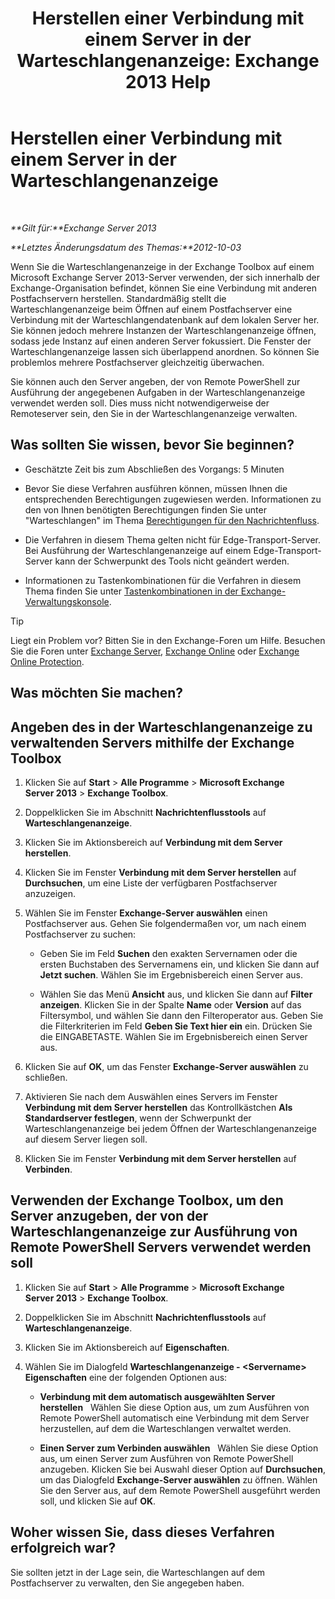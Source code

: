 ﻿---
title: 'Herstellen einer Verbindung mit einem Server in der Warteschlangenanzeige: Exchange 2013 Help'
TOCTitle: Herstellen einer Verbindung mit einem Server in der Warteschlangenanzeige
ms:assetid: 6c1ad574-9ab5-4dcc-9398-ec10eca4fd11
ms:mtpsurl: https://technet.microsoft.com/de-de/library/Aa998669(v=EXCHG.150)
ms:contentKeyID: 50475893
ms.date: 04/24/2018
mtps_version: v=EXCHG.150
ms.translationtype: HT
---

# Herstellen einer Verbindung mit einem Server in der Warteschlangenanzeige

 

_**Gilt für:**Exchange Server 2013_

_**Letztes Änderungsdatum des Themas:**2012-10-03_

Wenn Sie die Warteschlangenanzeige in der Exchange Toolbox auf einem Microsoft Exchange Server 2013-Server verwenden, der sich innerhalb der Exchange-Organisation befindet, können Sie eine Verbindung mit anderen Postfachservern herstellen. Standardmäßig stellt die Warteschlangenanzeige beim Öffnen auf einem Postfachserver eine Verbindung mit der Warteschlangendatenbank auf dem lokalen Server her. Sie können jedoch mehrere Instanzen der Warteschlangenanzeige öffnen, sodass jede Instanz auf einen anderen Server fokussiert. Die Fenster der Warteschlangenanzeige lassen sich überlappend anordnen. So können Sie problemlos mehrere Postfachserver gleichzeitig überwachen.

Sie können auch den Server angeben, der von Remote PowerShell zur Ausführung der angegebenen Aufgaben in der Warteschlangenanzeige verwendet werden soll. Dies muss nicht notwendigerweise der Remoteserver sein, den Sie in der Warteschlangenanzeige verwalten.

## Was sollten Sie wissen, bevor Sie beginnen?

  - Geschätzte Zeit bis zum Abschließen des Vorgangs: 5 Minuten

  - Bevor Sie diese Verfahren ausführen können, müssen Ihnen die entsprechenden Berechtigungen zugewiesen werden. Informationen zu den von Ihnen benötigten Berechtigungen finden Sie unter "Warteschlangen" im Thema [Berechtigungen für den Nachrichtenfluss](mail-flow-permissions-exchange-2013-help.md).

  - Die Verfahren in diesem Thema gelten nicht für Edge-Transport-Server. Bei Ausführung der Warteschlangenanzeige auf einem Edge-Transport-Server kann der Schwerpunkt des Tools nicht geändert werden.

  - Informationen zu Tastenkombinationen für die Verfahren in diesem Thema finden Sie unter [Tastenkombinationen in der Exchange-Verwaltungskonsole](keyboard-shortcuts-in-the-exchange-admin-center-exchange-online-protection-help.md).


> [!TIP]
> Liegt ein Problem vor? Bitten Sie in den Exchange-Foren um Hilfe. Besuchen Sie die Foren unter <A href="https://go.microsoft.com/fwlink/p/?linkid=60612">Exchange Server</A>, <A href="https://go.microsoft.com/fwlink/p/?linkid=267542">Exchange Online</A> oder <A href="https://go.microsoft.com/fwlink/p/?linkid=285351">Exchange Online Protection</A>.



## Was möchten Sie machen?

## Angeben des in der Warteschlangenanzeige zu verwaltenden Servers mithilfe der Exchange Toolbox

1.  Klicken Sie auf **Start** \> **Alle Programme** \> **Microsoft Exchange Server 2013** \> **Exchange Toolbox**.

2.  Doppelklicken Sie im Abschnitt **Nachrichtenflusstools** auf **Warteschlangenanzeige**.

3.  Klicken Sie im Aktionsbereich auf **Verbindung mit dem Server herstellen**.

4.  Klicken Sie im Fenster **Verbindung mit dem Server herstellen** auf **Durchsuchen**, um eine Liste der verfügbaren Postfachserver anzuzeigen.

5.  Wählen Sie im Fenster **Exchange-Server auswählen** einen Postfachserver aus. Gehen Sie folgendermaßen vor, um nach einem Postfachserver zu suchen:
    
      - Geben Sie im Feld **Suchen** den exakten Servernamen oder die ersten Buchstaben des Servernamens ein, und klicken Sie dann auf **Jetzt suchen**. Wählen Sie im Ergebnisbereich einen Server aus.
    
      - Wählen Sie das Menü **Ansicht** aus, und klicken Sie dann auf **Filter anzeigen**. Klicken Sie in der Spalte **Name** oder **Version** auf das Filtersymbol, und wählen Sie dann den Filteroperator aus. Geben Sie die Filterkriterien im Feld **Geben Sie Text hier ein** ein. Drücken Sie die EINGABETASTE. Wählen Sie im Ergebnisbereich einen Server aus.

6.  Klicken Sie auf **OK**, um das Fenster **Exchange-Server auswählen** zu schließen.

7.  Aktivieren Sie nach dem Auswählen eines Servers im Fenster **Verbindung mit dem Server herstellen** das Kontrollkästchen **Als Standardserver festlegen**, wenn der Schwerpunkt der Warteschlangenanzeige bei jedem Öffnen der Warteschlangenanzeige auf diesem Server liegen soll.

8.  Klicken Sie im Fenster **Verbindung mit dem Server herstellen** auf **Verbinden**.

## Verwenden der Exchange Toolbox, um den Server anzugeben, der von der Warteschlangenanzeige zur Ausführung von Remote PowerShell Servers verwendet werden soll

1.  Klicken Sie auf **Start** \> **Alle Programme** \> **Microsoft Exchange Server 2013** \> **Exchange Toolbox**.

2.  Doppelklicken Sie im Abschnitt **Nachrichtenflusstools** auf **Warteschlangenanzeige**.

3.  Klicken Sie im Aktionsbereich auf **Eigenschaften**.

4.  Wählen Sie im Dialogfeld **Warteschlangenanzeige - \<Servername\> Eigenschaften** eine der folgenden Optionen aus:
    
      - **Verbindung mit dem automatisch ausgewählten Server herstellen**   Wählen Sie diese Option aus, um zum Ausführen von Remote PowerShell automatisch eine Verbindung mit dem Server herzustellen, auf dem die Warteschlangen verwaltet werden.
    
      - **Einen Server zum Verbinden auswählen**   Wählen Sie diese Option aus, um einen Server zum Ausführen von Remote PowerShell anzugeben. Klicken Sie bei Auswahl dieser Option auf **Durchsuchen**, um das Dialogfeld **Exchange-Server auswählen** zu öffnen. Wählen Sie den Server aus, auf dem Remote PowerShell ausgeführt werden soll, und klicken Sie auf **OK**.

## Woher wissen Sie, dass dieses Verfahren erfolgreich war?

Sie sollten jetzt in der Lage sein, die Warteschlangen auf dem Postfachserver zu verwalten, den Sie angegeben haben.

